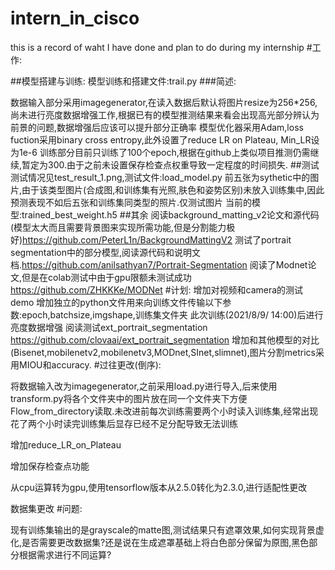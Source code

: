 # intern_in_cisco
this is a record of waht I have done and plan to do during my internship
#工作:

##模型搭建与训练: 模型训练和搭建文件:trail.py ###简述:

数据输入部分采用imagegenerator,在读入数据后默认将图片resize为256*256,尚未进行亮度数据增强工作,根据已有的模型推测结果来看会出现高光部分辨认为前景的问题,数据增强后应该可以提升部分正确率
模型优化器采用Adam,loss fuction采用binary cross entropy,此外设置了reduce LR on Plateau, Min_LR设为1e-6
训练部分目前只训练了100个epoch,根据在github上类似项目推测仍需继续,暂定为300.由于之前未设置保存检查点权重导致一定程度的时间损失. ##测试
测试情况见test_result_1.png,测试文件:load_model.py 前五张为sythetic中的图片,由于该类型图片(合成图,和训练集有光照,肤色和姿势区别)未放入训练集中,因此预测表现不如后五张和训练集同类型的照片.仅测试图片
当前的模型:trained_best_weight.h5 ##其余
阅读background_matting_v2论文和源代码(模型太大而且需要背景图来实现所需功能,但是分割能力极好)https://github.com/PeterL1n/BackgroundMattingV2
测试了portrait segmentation中的部分模型,阅读源代码和说明文档.https://github.com/anilsathyan7/Portrait-Segmentation
阅读了Modnet论文,但是在colab测试中由于gpu限额未测试成功 https://github.com/ZHKKKe/MODNet #计划:
增加对视频和camera的测试demo
增加独立的python文件用来向训练文件传输以下参数:epoch,batchsize,imgshape,训练集文件夹
此次训练(2021/8/9/ 14:00)后进行亮度数据增强
阅读测试ext_portrait_segmentation https://github.com/clovaai/ext_portrait_segmentation
增加和其他模型的对比(Bisenet,mobilenetv2,mobilenetv3,MODnet,SInet,slimnet),图片分割metrics采用MIOU和accuracy.
#过往更改(倒序):

将数据输入改为imagegenerator,之前采用load.py进行导入,后来使用transform.py将各个文件夹中的图片放在同一个文件夹下方便Flow_from_directory读取.未改进前每次训练需要两个小时读入训练集,经常出现花了两个小时读完训练集后显存已经不足分配导致无法训练

增加reduce_LR_on_Plateau

增加保存检查点功能

从cpu运算转为gpu,使用tensorflow版本从2.5.0转化为2.3.0,进行适配性更改

数据集更改 #问题:

现有训练集输出的是grayscale的matte图,测试结果只有遮罩效果,如何实现背景虚化,是否需要更改数据集?还是说在生成遮罩基础上将白色部分保留为原图,黑色部分根据需求进行不同运算?
